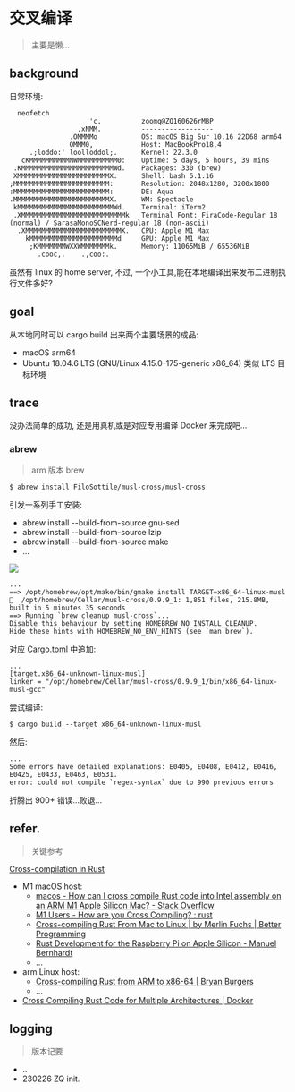 # 交叉编译
> 主要是懒...


## background

日常环境:

```
  neofetch
                    'c.          zoomq@ZQ160626rMBP
                 ,xNMM.          ------------------
               .OMMMMo           OS: macOS Big Sur 10.16 22D68 arm64
               OMMM0,            Host: MacBookPro18,4
     .;loddo:' loolloddol;.      Kernel: 22.3.0
   cKMMMMMMMMMMNWMMMMMMMMMM0:    Uptime: 5 days, 5 hours, 39 mins
 .KMMMMMMMMMMMMMMMMMMMMMMMWd.    Packages: 330 (brew)
 XMMMMMMMMMMMMMMMMMMMMMMMX.      Shell: bash 5.1.16
;MMMMMMMMMMMMMMMMMMMMMMMM:       Resolution: 2048x1280, 3200x1800
:MMMMMMMMMMMMMMMMMMMMMMMM:       DE: Aqua
.MMMMMMMMMMMMMMMMMMMMMMMMX.      WM: Spectacle
 kMMMMMMMMMMMMMMMMMMMMMMMMWd.    Terminal: iTerm2
 .XMMMMMMMMMMMMMMMMMMMMMMMMMMk   Terminal Font: FiraCode-Regular 18 (normal) / SarasaMonoSCNerd-regular 18 (non-ascii)
  .XMMMMMMMMMMMMMMMMMMMMMMMMK.   CPU: Apple M1 Max
    kMMMMMMMMMMMMMMMMMMMMMMd     GPU: Apple M1 Max
     ;KMMMMMMMWXXWMMMMMMMk.      Memory: 11065MiB / 65536MiB
       .cooc,.    .,coo:.
```


虽然有 linux 的 home server, 不过, 
一个小工具,能在本地编译出来发布二进制执行文件多好?


## goal

从本地同时可以 cargo build 出来两个主要场景的成品:


- macOS arm64 
- Ubuntu 18.04.6 LTS (GNU/Linux 4.15.0-175-generic x86_64) 类似 LTS 目标环境


## trace

没办法简单的成功, 还是用真机或是对应专用编译 Docker 来完成吧...

### abrew
> arm 版本 brew

    $ abrew install FiloSottile/musl-cross/musl-cross

引发一系列手工安装:

- abrew install --build-from-source gnu-sed
- abrew install --build-from-source lzip
- abrew install --build-from-source make
- ...

![](https://ipic.zoomquiet.top/2023-02-26-zshot%202023-02-26%2015.22.58.jpg)

```
...
==> /opt/homebrew/opt/make/bin/gmake install TARGET=x86_64-linux-musl
🍺  /opt/homebrew/Cellar/musl-cross/0.9.9_1: 1,851 files, 215.8MB, built in 5 minutes 35 seconds
==> Running `brew cleanup musl-cross`...
Disable this behaviour by setting HOMEBREW_NO_INSTALL_CLEANUP.
Hide these hints with HOMEBREW_NO_ENV_HINTS (see `man brew`).
```

对应 Cargo.toml 中追加:
```
...
[target.x86_64-unknown-linux-musl]
linker = "/opt/homebrew/Cellar/musl-cross/0.9.9_1/bin/x86_64-linux-musl-gcc"

```

尝试编译:

    $ cargo build --target x86_64-unknown-linux-musl

然后:
```
...
Some errors have detailed explanations: E0405, E0408, E0412, E0416, E0425, E0433, E0463, E0531.
error: could not compile `regex-syntax` due to 990 previous errors
```

折腾出 900+ 错误...败退...




## refer.
> 关键参考

[Cross-compilation in Rust](https://kerkour.com/rust-cross-compilation)

- M1 macOS host:
    - [macos - How can I cross compile Rust code into Intel assembly on an ARM M1 Apple Silicon Mac? - Stack Overflow](https://stackoverflow.com/questions/68139162/how-can-i-cross-compile-rust-code-into-intel-assembly-on-an-arm-m1-apple-silicon)
    - [M1 Users - How are you Cross Compiling? : rust](https://www.reddit.com/topics/a-1/)
    - [Cross-compiling Rust From Mac to Linux | by Merlin Fuchs | Better Programming](https://levelup.gitconnected.com/bash-vs-python-for-modern-shell-scripting-c1d3d79c3622?source=read_next_recirc---two_column_layout_sidebar------3---------------------95f4769b_05fc_410f_a439_5b8e347b5325-------)
    - [Rust Development for the Raspberry Pi on Apple Silicon - Manuel Bernhardt](https://manuel.bernhardt.io/posts/2022-11-04-rust-development-for-the-raspberry-pi-on-apple-silicon/)
    - ...
- arm Linux host:
    - [Cross-compiling Rust from ARM to x86-64 | Bryan Burgers](https://burgers.io/cross-compile-rust-from-arm-to-x86-64)
    - ...
- [Cross Compiling Rust Code for Multiple Architectures | Docker](https://www.docker.com/blog/cross-compiling-rust-code-for-multiple-architectures/)


## logging
> 版本记要

- ..
- 230226 ZQ init.
